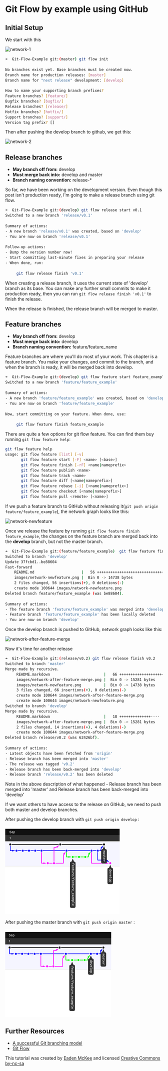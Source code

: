 # Git Flow by example using GitHub

## Initial Setup

We start with this

![network-1](images/network-1.png "Initial Commit Network Image")

```bash
➜  Git-Flow-Example git:(master) git flow init

No branches exist yet. Base branches must be created now.
Branch name for production releases: [master]
Branch name for "next release" development: [develop]

How to name your supporting branch prefixes?
Feature branches? [feature/]
Bugfix branches? [bugfix/]
Release branches? [release/]
Hotfix branches? [hotfix/]
Support branches? [support/]
Version tag prefix? []
```

Then after pushing the develop branch to github, we get this:

![network-2](images/network-2.png "After git flow init")

## Release branches

* **May branch off from:** develop
* **Must merge back into:** develop and master
* **Branch naming convention:** release-*

So far, we have been working on the development version.
Even though this post isn't production ready, I'm going to make a release branch using git flow.

```bash
➜  Git-Flow-Example git:(develop) git flow release start v0.1
Switched to a new branch 'release/v0.1'

Summary of actions:
- A new branch 'release/v0.1' was created, based on 'develop'
- You are now on branch 'release/v0.1'

Follow-up actions:
- Bump the version number now!
- Start committing last-minute fixes in preparing your release
- When done, run:

     git flow release finish 'v0.1'
```

When creating a release branch, it uses the current state of 'develop' branch as its base. You can make any further small commits to make it production ready, then you can run `git flow release finish 'v0.1'` to finish the release.

When the release is finished, the release branch will be merged to master.

## Feature branches

* **May branch off from:** develop
* **Must merge back into:** develop
* **Branch naming convention:** feature/feature_name

Feature branches are where you'll do most of your work. This chapter is a feature branch. You make your changes, and commit to the branch, and when the branch is ready, it will be merged back into develop.

```bash
➜  Git-Flow-Example git:(develop) git flow feature start feature_example
Switched to a new branch 'feature/feature_example'

Summary of actions:
- A new branch 'feature/feature_example' was created, based on 'develop'
- You are now on branch 'feature/feature_example'

Now, start committing on your feature. When done, use:

     git flow feature finish feature_example

```

There are quite a few options for git flow feature. You can find them buy running `git flow feature help`:

```bash
git flow feature help
usage: git flow feature [list] [-v]
       git flow feature start [-F] <name> [<base>]
       git flow feature finish [-rF] <name|nameprefix>
       git flow feature publish <name>
       git flow feature track <name>
       git flow feature diff [<name|nameprefix>]
       git flow feature rebase [-i] [<name|nameprefix>]
       git flow feature checkout [<name|nameprefix>]
       git flow feature pull <remote> [<name>]
```

If we push a feature branch to GitHub without releasing it(`git push origin feature/feature_example`), the network graph looks like this:

![network-newfeature](images/network-newfeature.png "After pushing feature branch")

Once we release the feature by running `git flow feature finish feature_example`, the changes on the feature branch are merged back into the **develop** branch, but not the master branch.

```bash
➜  Git-Flow-Example git:(feature/feature_example)  git flow feature finish feature_example
Switched to branch 'develop'
Update 37fcbd1..be88604
Fast-forward
    README.md                     |   56 +++++++++++++++++++++++++++++++++++++++++
    images/network-newfeature.png |  Bin 0 -> 14738 bytes
    2 files changed, 56 insertions(+), 0 deletions(-)
    create mode 100644 images/network-newfeature.png
Deleted branch feature/feature_example (was be88604).

Summary of actions:
- The feature branch 'feature/feature_example' was merged into 'develop'
- Feature branch 'feature/feature_example' has been locally deleted
- You are now on branch 'develop'
```

Once the develop branch is pushed to GitHub, network graph looks like this:

![network-after-feature-merge](images/network-after-feature-merge.png "After pushing merging")

Now it's time for another release

```bash
➜  Git-Flow-Example git:(release/v0.2) git flow release finish v0.2
Switched to branch 'master'
Merge made by recursive.
     README.markdown                        |   66 ++++++++++++++++++++++++++++++++
     images/network-after-feature-merge.png |  Bin 0 -> 15281 bytes
     images/network-newfeature.png          |  Bin 0 -> 14738 bytes
     3 files changed, 66 insertions(+), 0 deletions(-)
     create mode 100644 images/network-after-feature-merge.png
     create mode 100644 images/network-newfeature.png
Switched to branch 'develop'
Merge made by recursive.
     README.markdown                        |   18 ++++++++++++++----
     images/network-after-feature-merge.png |  Bin 0 -> 15281 bytes
     2 files changed, 14 insertions(+), 4 deletions(-)
     create mode 100644 images/network-after-feature-merge.png
Deleted branch release/v0.2 (was 62426bf).

Summary of actions:
- Latest objects have been fetched from 'origin'
- Release branch has been merged into 'master'
- The release was tagged 'v0.2'
- Release branch has been back-merged into 'develop'
- Release branch 'release/v0.2' has been deleted
```

Note in the above description of what happened - Release branch has been merged into 'master' and Release branch has been back-merged into 'develop'

If we want others to have access to the release on GitHub, we need to push both master and develop branches.

After pushing the develop branch with `git push origin develop` :

![network-after-push-development](images/network-after-push-development.png)

After pushing the master branch with `git push origin master` :

![network-after-push-master](images/network-after-push-master.png)

## Further Resources

* [A successful Git branching model](http://nvie.com/git-model)
* [Git Flow](http://github.com/nvie/gitflow)

This tutorial was created by [Eaden McKee](http://www.eadz.co.nz/) and licensed [Creative Commons by-nc-sa](http://creativecommons.org/licenses/by-nc-sa/3.0/nz/)